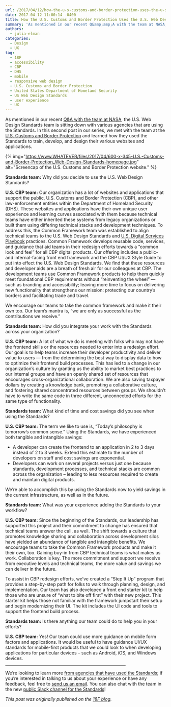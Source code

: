 ```yaml
---
url: /2017/04/12/how-the-u-s-customs-and-border-protection-uses-the-u-s-web-design-standards/
date: 2017-04-12 11:00:14 -0400
title: How the U.S. Customs and Border Protection Uses the U.S. Web Design Standards
summary: 'As mentioned in our recent Q&amp;amp;A with the team at NASA, the U.S. Web Design Standards team is sitting down with various agencies that are using the Standards. In this second post in our series, we met with the team at the U.S. Customs and Border Protection and learned how they used the Standards to'
authors:
  - julia-elman
categories:
  - Design
  - UX
tag:
  - 18F
  - accessibility
  - CBP
  - DHS
  - mobile
  - responsive web design
  - U.S. Customs and Border Protection
  - United States Department of Homeland Security
  - US Web Design Standards
  - user experience
  - UX
---
```


As mentioned in our recent [Q&A with the team at NASA](https://18f.gsa.gov/2017/03/21/nasa-journey-with-us-web-design-standards/), the U.S. Web Design Standards team is sitting down with various agencies that are using the Standards. In this second post in our series, we met with the team at the [U.S. Customs and Border Protection](https://www.cbp.gov/) and learned how they used the Standards to train, develop, and design their various websites and applications.

{% img="https://www.WHATEVER/files/2017/04/600-x-345-U.S.-Customs-and-Border-Protection_Web-Design-Standards-homepage.jpg" alt="Screencap of the U.S. Customs and Border Protection website." %}

**Standards team:** Why did you decide to use the U.S. Web Design Standards?

**U.S. CBP team:** Our organization has a lot of websites and applications that support the public, U.S. Customs and Border Protection (CBP), and other law-enforcement entities within the Department of Homeland Security (DHS). These websites and applications have their own unique user experience and learning curves associated with them because technical teams have either inherited these systems from legacy organizations or built them using differing technical stacks and development techniques. To address this, the Common Framework team was established to align technical teams to the U.S. Web Design Standards and [U.S. Digital Services Playbook](https://playbook.cio.gov/) practices. Common Framework develops reusable code, services, and guidance that aid teams in their redesign efforts towards a “common look and feel” for all CBP digital products. Our offering includes a public- and internal-facing front end framework and the CBP UI/UX Style Guide to put into effect the U.S. Web Design Standards. We find that these resources and developer aids are a breath of fresh air for our colleagues at CBP. The development teams use Common Framework products to help them quickly meet foundational CBP requirements without “reinventing the wheel” — such as branding and accessibility; leaving more time to focus on delivering new functionality that strengthens our mission: protecting our country’s borders and facilitating trade and travel.

We encourage our teams to take the common framework and make it their own too. Our team’s mantra is, “we are only as successful as the contributions we receive.”

**Standards team:** How did you integrate your work with the Standards across your organization?

**U.S. CBP team:** A lot of what we do is meeting with folks who may not have the frontend skills or the resources needed to enter into a redesign effort. Our goal is to help teams increase their developer productivity and deliver value to users — from the determining the best way to display data to how to optimize their frontend build processes. This has led to a change in our organization’s culture by granting us the ability to market best practices to our internal groups and have an openly shared set of resources that encourages cross-organizational collaboration. We are also saving taxpayer dollars by creating a knowledge bank, promoting a collaborative culture, and fostering shared concentrated resources between groups. We shouldn’t have to write the same code in three different, unconnected efforts for the same type of functionality.

**Standards team:** What kind of time and cost savings did you see when using the Standards?

**U.S. CBP team:** The term we like to use is, “Today’s philosophy is tomorrow’s common sense.” Using the Standards, we have experienced both tangible and intangible savings:

  * A developer can create the frontend to an application in 2 to 3 days instead of 2 to 3 weeks. Extend this estimate to the number of developers on staff and cost savings are exponential.
  * Developers can work on several projects versus just one because standards, development processes, and technical stacks are common across the organization – leading to less resources required to create and maintain digital products.

We’re able to accomplish this by using the Standards now to yield savings in the current infrastructure, as well as in the future.

**Standards team:** What was your experience adding the Standards to your workflow?

**U.S. CBP team:** Since the beginning of the Standards, our leadership has supported this project and their commitment to change has ensured that technical teams answer the call, as well. The shift towards a culture that promotes knowledge sharing and collaboration across development silos have yielded an abundance of tangible and intangible benefits. We encourage teams to take the Common Framework products and make it their own, too. Gaining buy-in from CBP technical teams is what makes us work. Collaboration is key. The more commitment and support we receive from executive levels and technical teams, the more value and savings we can deliver in the future.

To assist in CBP redesign efforts, we’ve created a “Step It Up” program that provides a step-by-step path for folks to walk through planning, design, and implementation. Our team has also developed a front end starter kit to help those who are unsure of “what to bite off first” with their new project. This starter kit helps those not familiar with the framework jumpstart their setup and begin modernizing their UI. The kit includes the UI code and tools to support the frontend build process.

**Standards team:** Is there anything our team could do to help you in your efforts?

**U.S. CBP team:** Yes! Our team could use more guidance on mobile form factors and applications. It would be useful to have guidance UI/UX standards for mobile-first products that we could look to when developing applications for particular devices – such as Android, iOS, and Windows devices.

<hr width="75%" />

We’re looking to learn more [from agencies that have used the Standards](https://github.com/18F/web-design-standards/blob/staging/WHO_IS_USING_USWDS.md); if you’re interested in talking to us about your experience or have any feedback, feel free to [send us an email](mailto:uswebdesignstandards@gsa.gov). You can also chat with the team in the new [public Slack channel for the Standards](https://chat.18f.gov./)!

_This post was originally published on the [18F blog](https://18f.gsa.gov/blog/)._